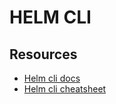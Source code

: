 # HELM CLI

## Resources

- [Helm cli docs](https://helm.sh/docs/intro/using_helm/)
- [Helm cli cheatsheet](https://helm.sh/docs/intro/cheatsheet/)
